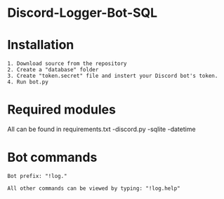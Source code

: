 # Discord-Logger-Bot-SQL
 
# Installation
    1. Download source from the repository
    2. Create a "database" folder
    3. Create "token.secret" file and instert your Discord bot's token.
    4. Run bot.py

# Required modules
All can be found in requirements.txt
    -discord.py
    -sqlite
    -datetime

# Bot commands
    Bot prefix: "!log."

    All other commands can be viewed by typing: "!log.help"
    

